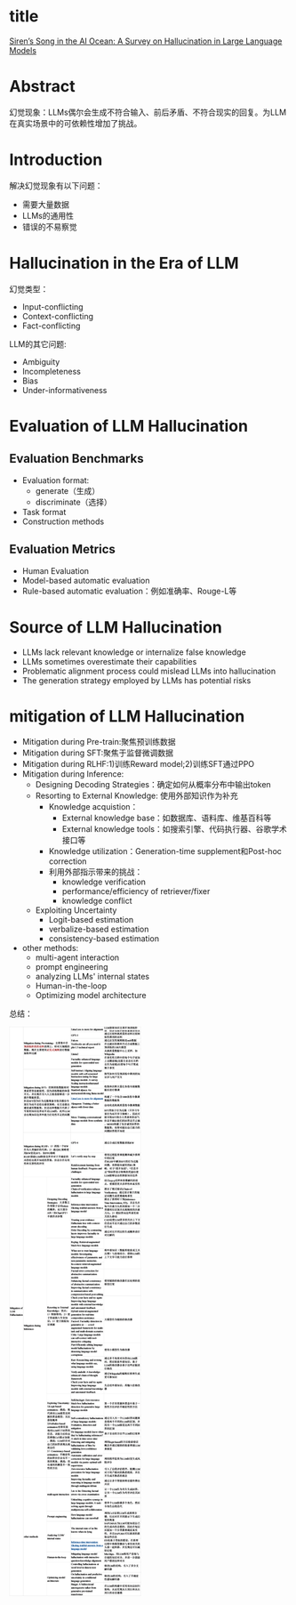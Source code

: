 # title

[Siren’s Song in the AI Ocean: A Survey on Hallucination in Large Language Models](https://arxiv.org/abs/2309.01219)

# Abstract

幻觉现象：LLMs偶尔会生成不符合输入、前后矛盾、不符合现实的回复。为LLM在真实场景中的可依赖性增加了挑战。

# Introduction

解决幻觉现象有以下问题：

- 需要大量数据
- LLMs的通用性
- 错误的不易察觉

# Hallucination in the Era of LLM

幻觉类型：

- Input-conflicting
- Context-conflicting
- Fact-conflicting

LLM的其它问题:
- Ambiguity
- Incompleteness
- Bias
- Under-informativeness

# Evaluation of LLM Hallucination

## Evaluation Benchmarks

- Evaluation format:
  - generate（生成）
  - discriminate（选择）
- Task format
- Construction methods

## Evaluation Metrics

- Human Evaluation
- Model-based automatic evaluation
- Rule-based automatic evaluation：例如准确率、Rouge-L等

# Source of LLM Hallucination

- LLMs lack relevant knowledge or internalize false knowledge
- LLMs sometimes overestimate their capabilities
- Problematic alignment process could mislead LLMs into hallucination
- The generation strategy employed by LLMs has potential risks

# mitigation of LLM Hallucination


- Mitigation during Pre-train:聚焦预训练数据
- Mitigation during SFT:聚焦于监督微调数据
- Mitigation during RLHF:1)训练Reward model;2)训练SFT通过PPO
- Mitigation during Inference:
  - Designing Decoding Strategies：确定如何从概率分布中输出token
  - Resorting to External Knowledge: 使用外部知识作为补充
    - Knowledge acquistion：
      - External knowledge base：如数据库、语料库、维基百科等
      - External knowledge tools：如搜索引擎、代码执行器、谷歌学术接口等
    - Knowledge utilization：Generation-time supplement和Post-hoc correction
    - 利用外部指示带来的挑战：
      - knowledge verification
      - performance/efficiency of retriever/fixer
      - knowledge conflict
  - Exploiting Uncertainty
    - Logit-based estimation
    - verbalize-based estimation
    - consistency-based estimation
- other methods:
  - multi-agent interaction
  - prompt engineering
  - analyzing LLMs' internal states
  - Human-in-the-loop
  - Optimizing model architecture

总结：

![Alt text](image-1.png)

